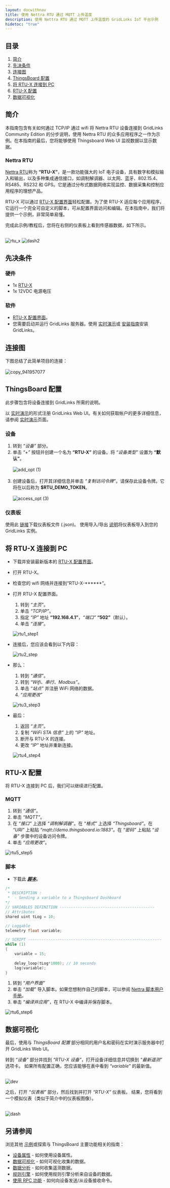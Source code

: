 ```yaml
---
layout: docwithnav
title: 使用 Nettra RTU 通过 MQTT 上传温度
description: 使用 Nettra RTU 通过 MQTT 上传温度的 GridLinks IoT 平台示例
hidetoc: "true"
---
```


## 目录
1. [简介](#introduction)
3. [先决条件](#prerequisites)
4. [连接图](#connection_diagram)
5. [ThingsBoard 配置](#tb_configuration)
6. [将 RTU-X 连接到 PC](#connection_pc)
7. [RTU-X 配置](#rtu_configuration)
8. [数据可视化](#data_visualization)

## 简介

本指南包含有关如何通过 TCP/IP 通过 wifi 将 Nettra RTU 设备连接到 GridLinks Community Edition 的分步说明，使用 Nettra RTU 的众多应用程序之一作为示例。在本指南的最后，您将能够使用 Thingsboard Web UI 监视数据以显示数据。

### Nettra RTU
[Nettra RTU](https://nettra.tech)称为 **“RTU-X”**，是一款功能强大的 IoT 电子设备，具有数字和模拟输入和输出，以及多种集成通信接口，如调制解调器、以太网、蓝牙、802.15.4、RS485、RS232 和 GPS。它是通过分布式数据网络实现监控、数据采集和控制应用程序的理想产品。

RTU-X 可以通过 [RTU-X 配置界面](http://wiki.nettra.tech/en/downloads)轻松配置。为了使 RTU-X 适应每个应用程序，它运行一个完全可自定义的脚本，可从配置界面访问和编辑。在本指南中，我们将提供一个示例，非常简单易懂。

完成此示例/教程后，您将在右侧的仪表板上看到传感器数据，如下所示。
<br><br>

![rtu_x](https://user-images.githubusercontent.com/61634031/133831823-b6e2420e-5669-433a-a3fa-54b506ab24b9.png) ![dash2](https://user-images.githubusercontent.com/61634031/134074200-5063cd05-6091-4f36-90a3-91771373bd65.png)


## 先决条件


### 硬件

 - 1x [RTU-X](https://nettra.tech)
 - 1x 12VDC 电源电压

### 软件
 - [RTU-X 配置界面](http://wiki.nettra.tech/en/downloads)。
 - 您需要启动并运行 GridLinks 服务器。使用 [实时演示](https://thingsboard.io/docs/user-guide/install/installation-options/?ceInstallType=liveDemo)或 [安装指南](https://thingsboard.io/docs/user-guide/install/ubuntu/)安装 GridLinks。

## 连接图

下图总结了此简单项目的连接：
<br><br>
![copy_941957077](https://user-images.githubusercontent.com/61634031/133837072-8340491f-ea35-4204-91e1-7d513641d7bb.png)

## ThingsBoard 配置

此步骤包含将设备连接到 GridLinks 所需的说明。

以 [实时演示](https://demo.thingsboard.io/signup)的形式注册 GridLinks Web UI。有关如何获取帐户的更多详细信息，请参阅 [实时演示](https://thingsboard.io/docs/user-guide/install/installation-options/?ceInstallType=liveDemo)页面。

### 设备

1. 转到 *“设备”* 部分。
2. 单击 *“+”* 按钮并创建一个名为 **“RTU-X”** 的设备。将 *“设备类型”* 设置为 **“默认”**。
<br><br>
![add_opt (1)](https://user-images.githubusercontent.com/61634031/133840783-8b605dfd-3a50-430b-bb63-a8244a53cad9.png)
<br><br>
3. 创建设备后，打开其详细信息并单击 *“复制访问令牌”*。请保存此设备令牌。它将在以后称为 **$RTU_DEMO_TOKEN**。
<br><br>
![access_opt (3)](https://user-images.githubusercontent.com/61634031/133840798-1ea7dc07-c157-4fda-ab1c-9ecb0bba1bb8.png)

### 仪表板

使用此 [链接](/docs/samples/nettrartu-x/resources/rtu_x_dashboard.json)下载仪表板文件 (.json)。
使用导入/导出 [说明](https://thingsboard.io/docs/user-guide/dashboards/#import-dashboard)将仪表板导入到您的 GridLinks 实例。

## 将 RTU-X 连接到 PC

 - 下载并安装最新版本的 [RTU-X 配置界面](http://wiki.nettra.tech/en/downloads)。

 - 打开 RTU-X。

 - 检查您的 wifi 网络并连接到“RTU-X-******”。

 - 打开 RTU-X 配置界面。

   1. 转到 *“主页”*。
   2. 单击 *“TCP/IP”*。
   4. 指定 *“IP”* 地址 **“192.168.4.1”**，*“端口”* **“502”**（默认）。
   5. 单击 *“连接”*。

   ![rtu1_step1](https://user-images.githubusercontent.com/61634031/134022796-78e22a93-5f03-4c9f-80bb-c129814b349a.png)

 - 连接后，您应该会看到以下内容：

   ![rtu2_step](https://user-images.githubusercontent.com/61634031/133849616-2b64bd94-8b5e-49d8-b9fc-a909b8d0cf3e.png)
  
 - 那么：
   1. 转到 *“通信”*。
   2. 转到 *“Wifi、串行、Modbus”*。
   3. 单击 *“站点”* 并注册 WiFi 网络的数据。
   4. *“应用更改”*
   
   ![rtu3_step3](https://user-images.githubusercontent.com/61634031/134022912-8dcbe19c-986f-4fa7-8231-823564262343.png)
   
 - 最后：
   1. 返回 *“主页”*。
   2. 复制 *“WiFi STA 信息”* 上的 *“IP”* 地址。
   3. 断开与 RTU-X 的连接。
   4. 更改 *“IP”* 地址并重新连接。

   ![rtu4_step4](https://user-images.githubusercontent.com/61634031/134022869-f1ec2a5b-dfee-4571-96a4-7fd1fcd81778.png)

## RTU-X 配置

将 RTU-X 连接到 PC 后，我们可以继续进行配置。

### MQTT

1. 转到 *“通信”*。
2. 单击 *“MQTT”*。
3. 在 *“接口”* 上选择 *“调制解调器”*。在 *“格式”* 上选择 *“Thingsboard”*。在 *“URI”* 上粘贴 *“mqtt://demo.thingsboard.io:1883”*。在 *“密码”* 上粘贴 *“设备”* 步骤中的设备访问令牌。
4. 单击 *“应用更改”*。

![rtu5_step5](https://user-images.githubusercontent.com/61634031/134028854-17b5d9c8-c807-4b3b-a557-00ea5b25d7ac.png)

### 脚本

 - 下载此 [***脚本***](/docs/samples/nettrartu-x/resources/rtu_x_script.json)。

```c
/*
 * DESCRIPTION :
 *	- Sending a variable to a Thingsboard Dashboard
*/
// VARIABLES DEFINITION ------------------------------------------
// Attributes
shared uint tLog = 10;

// Loggable
telemetry float variable;

// SCRIPT -----------------------------------------------------------
while (1)
{
    variable = 15;
	
    delay_loop(tLog*1000); // 10 seconds
    log(variable);
}
```

1. 转到 *“用户界面”*
2. 单击 *“加载”* 导入脚本。如果您想制作自己的脚本，可以参阅 [Nettra 脚本用户手册](http://wiki.nettra.tech/en/script)。
3. 单击 *“编译并应用”*，在 RTU-X 中编译并保存脚本。

![rtu6_step6](https://user-images.githubusercontent.com/61634031/134028433-e7412285-9f4e-4d67-9f3c-80879f99191f.png)

## 数据可视化

最后，使用与 *ThingsBoard 配置* 部分相同的用户名和密码在实时演示服务器中打开 GridLinks Web UI。

转到 *“设备”* 部分并找到 *“RTU-X 设备”*，打开设备详细信息并切换到 *“最新遥测”* 选项卡。
如果所有配置正确，您应该能够在表中看到 *“variable”* 的最新值。<br><br>

![dev](https://user-images.githubusercontent.com/61634031/134029353-d4d80304-0396-4a10-b313-02a249300280.png)

之后，打开 *“仪表板”* 部分，然后找到并打开 *“RTU-X”* 仪表板。
结果，您将看到一个模拟仪表（类似于简介中的仪表板图像）。<br><br>

![dash](https://user-images.githubusercontent.com/61634031/134030076-19fd80de-38fd-4114-b1f1-221f61756782.png)

## 另请参阅

浏览其他 [示例](https://thingsboard.io/docs/samples/)或探索与 ThingsBoard 主要功能相关的指南：

 - [设备属性](https://thingsboard.io/docs/user-guide/attributes/) - 如何使用设备属性。
 - [数据可视化](https://thingsboard.io/docs/guides/#AnchorIDDataVisualization) - 如何可视化收集的数据。
 - [数据分析](https://thingsboard.io/docs/guides/#AnchorIDDataAnalytics) - 如何收集遥测数据。
 - [规则引擎](https://thingsboard.io/docs/user-guide/rule-engine-2-0/re-getting-started/) - 如何使用规则引擎分析来自设备的数据。
 - [使用 RPC 功能](https://thingsboard.io/docs/user-guide/rule-engine-2-0/tutorials/rpc-request-tutorial/) - 如何向设备发送/从设备接收命令。